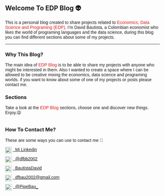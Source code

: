 
## Welcome To EDP Blog 👽
<p><span style="font-family: Helvetica;">This is a personal blog created to share projects related to <span style="color: rgb(220, 25, 27);">Economics, Data Science and Programing (EDP)</span>. I&apos;m David Bautista, a Colombian economist who likes the world of programing languages and the data science, during this blog you can find different sections about some of my projects.</span></p>

---

### Why This Blog?

<p><font face="Helvetica">The main idea of <span style="color: rgb(220, 25, 27);">EDP Blog</span> is to be able to share my projects with anyone who might be interested in them. Also I wanted to create a space where I can be allowed to be creative mixing the economics, data science and programing worlds. if you want to know about some of one of my projects&nbsp;or posts please contact me.</font>
</p>

### Sections 

<p><span style="font-family: Helvetica;">Take a look at the <span style="color: rgb(220, 25, 27);">EDP Blog</span> sections, choose one and discover new things. Enjoy.😜</span></p>

```{tableofcontents}
```

### How To Contact Me?

<p><span style="font-family: Helvetica;"> These are some ways you can use to contact me 📱</span></p>


<a target="_blank" href="https://www.linkedin.com/in/aryclenio-barros-060322135/">
  <img align="left" alt="LinkdeIN" width="22px" src="https://cdn.jsdelivr.net/npm/simple-icons@v3/icons/linkedin.svg" /> </a> <p><span style="font-family: Helvetica;"><a href="http://dada">&nbsp;&nbsp;Mi Linkedin</a></span></p>
<a target="_blank" href="https://www.instagram.com/dfbb2002/">
  <img align="left" alt="Instagram" width="22px" src="https://cdn.jsdelivr.net/npm/simple-icons@v3/icons/instagram.svg" /></a><p><span style="font-family: Helvetica;"><a href="https://www.instagram.com/dfbb2002/">&nbsp;&nbsp;@dfbb2002</a></span></p>
<a target="_blank" href="https://github.com/BautistaDavid">
  <img align="left" alt="Devto" width="22px" src="https://cdn.jsdelivr.net/npm/simple-icons@v3/icons/github.svg" />
</a><p><span style="font-family: Helvetica;"><a href="https://github.com/BautistaDavid">&nbsp;&nbsp;BautistaDavid</a></span></p>
<a target="_blank" href="mailto:dfbau2002@gmail.com">
  <img align="left" alt="Gmail" width="22px" src="https://cdn.jsdelivr.net/npm/simple-icons@v3/icons/gmail.svg" />
</a><p><span style="font-family: Helvetica;"><a href="mailto:dfbau2002@gmail.com">&nbsp;&nbsp;dfbau2002@gmail.com</a></span></p>
<a target="_blank" href="https://twitter.com/PipeBau_">
  <img align="left" alt="Facebook" width="22px" src="https://cdn.jsdelivr.net/npm/simple-icons@v3/icons/twitter.svg" />
</a><p><span style="font-family: Helvetica;"><a href="https://twitter.com/https://twitter.com/PipeBau_">&nbsp;&nbsp;@PipeBau_</a></span></p>









